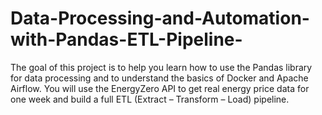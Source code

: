 # Data-Processing-and-Automation-with-Pandas-ETL-Pipeline-
The goal of this project is to help you learn how to use the Pandas library for data processing and to understand the basics of Docker and Apache Airflow.  You will use the EnergyZero API to get real energy price data for one week and build a full ETL (Extract – Transform – Load) pipeline.
